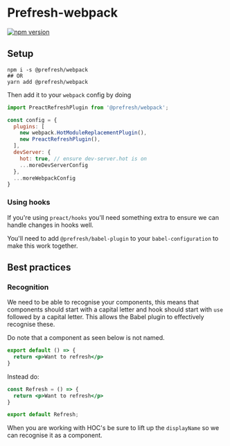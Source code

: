 # Prefresh-webpack

[![npm version](https://badgen.net/npm/v/@prefresh/webpack)](https://www.npmjs.com/package/@prefresh/webpack)

## Setup

```
npm i -s @prefresh/webpack
## OR
yarn add @prefresh/webpack 
```

Then add it to your `webpack` config by doing

```js
import PreactRefreshPlugin from '@prefresh/webpack';

const config = {
  plugins: [
    new webpack.HotModuleReplacementPlugin(),
    new PreactRefreshPlugin(),
  ],
  devServer: {
    hot: true, // ensure dev-server.hot is on
    ...moreDevServerConfig
  },
  ...moreWebpackConfig
}
```

### Using hooks

If you're using `preact/hooks` you'll need something extra to ensure we can handle
changes in hooks well.

You'll need to add `@prefresh/babel-plugin` to your `babel-configuration` to make this
work together.

## Best practices

### Recognition

We need to be able to recognise your components, this means that components should
start with a capital letter and hook should start with `use` followed by a capital letter.
This allows the Babel plugin to effectively recognise these.

Do note that a component as seen below is not named.

```jsx
export default () => {
  return <p>Want to refresh</p>
}
```

Instead do:

```jsx
const Refresh = () => {
  return <p>Want to refresh</p>
}

export default Refresh;
```

When you are working with HOC's be sure to lift up the `displayName` so we can
recognise it as a component.

